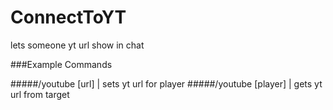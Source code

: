 ConnectToYT
===========

lets someone  yt url show in chat

###Example Commands

#####/youtube [url]    | sets yt url for player
#####/youtube [player] | gets yt url from target
